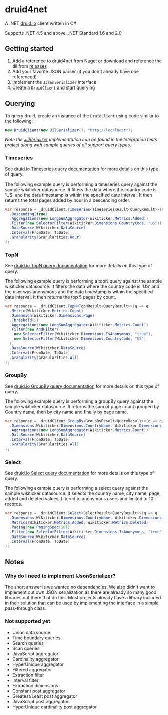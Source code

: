# druid4net
A .NET [druid.io](http://druid.io) client written in C#

Supports .NET 4.5 and above, .NET Standard 1.6 and 2.0

## Getting started
1. Add a reference to druid4net from [Nuget]() or download and reference the dll from [releases](https://github.com/MindscapeHQ/druid4net/releases)
2. Add your favorite JSON parser (if you don't already have one referenced)
3. Implement the `IJsonSerializer` interface
4. Create a `DruidClient` and start querying

## Querying
To query druid, create an instance of the `DruidClient` using code similar to the following:

```csharp
new DruidClient(new JilSerializer(), "http://localhost");
```

_Note the [JilSerializer](https://github.com/MindscapeHQ/druid4net/blob/master/Raygun.Druid4Net.IntegrationTests/JilSerializer.cs) implementation can be found in the Integration tests project along with sample queries of all support query types._ 

### Timeseries
See [druid.io Timeseries query documentation](http://druid.io/docs/latest/querying/timeseriesquery.html) for more details on this type of query.

The following example query is performing a timeseries query against the sample wikiticker datasource.
It filters the data where the country code is 'US' and the data timestamp is within the specified date interval.
It then returns the total pages added by hour in a descending order.

```csharp
var response = _druidClient.Timeseries<TimeseriesResult<QueryResult>>(q => q
  .Descending(true)
  .Aggregations(new LongSumAggregator(Wikiticker.Metrics.Added))
  .Filter(new SelectorFilter(Wikiticker.Dimensions.CountryCode, "US"))
  .DataSource(Wikiticker.DataSource)
  .Interval(FromDate, ToDate)
  .Granularity(Granularities.Hour)
);
```

### TopN
See [druid.io TopN query documentation](http://druid.io/docs/latest/querying/topnquery.html) for more details on this type of query.

The following example query is performing a topN query against the sample wikiticker datasource.
It filters the data where the country code is 'US' and the user was anonymous and the data timestamp is within the specified date interval.
It then returns the top 5 pages by count.

```csharp
var response = _druidClient.TopN<TopNResult<QueryResult>>(q => q
  .Metric(Wikiticker.Metrics.Count)
  .Dimension(Wikiticker.Dimensions.Page)
  .Threshold(5)
  .Aggregations(new LongSumAggregator(Wikiticker.Metrics.Count))
  .Filter(new AndFilter(
    new SelectorFilter(Wikiticker.Dimensions.IsAnonymous, "true"),
    new SelectorFilter(Wikiticker.Dimensions.CountryCode, "US")
  ))
  .DataSource(Wikiticker.DataSource)
  .Interval(FromDate, ToDate)
  .Granularity(Granularities.All)
);
```

### GroupBy
See [druid.io GroupBy query documentation](http://druid.io/docs/latest/querying/groupbyquery.html) for more details on this type of query.

The following example query is performing a groupBy query against the sample wikiticker datasource.
It returns the sum of page count grouped by Country name, then by city name and finally by page name.

```csharp
var response = _druidClient.GroupBy<GroupByResult<QueryResult>>(q => q
  .Dimensions(Wikiticker.Dimensions.CountryName, Wikiticker.Dimensions.CityName, Wikiticker.Dimensions.Page)
  .Aggregations(new LongSumAggregator(Wikiticker.Metrics.Count))
  .DataSource(Wikiticker.DataSource)
  .Interval(FromDate, ToDate)
  .Granularity(Granularities.All)
);
```

### Select
See [druid.io Select query documentation](http://druid.io/docs/latest/querying/select-query.html) for more details on this type of query.

The following example query is performing a select query against the sample wikiticker datasource.
It selects the country name, city name, page, added and deleted values, filtered to anonymous users and limited to 10 records.

```csharp
var response = _druidClient.Select<SelectResult<QueryResult>>(q => q
  .Dimensions(Wikiticker.Dimensions.CountryName, Wikiticker.Dimensions.CityName, Wikiticker.Dimensions.Page)
  .Metrics(Wikiticker.Metrics.Added, Wikiticker.Metrics.Deleted)
  .Paging(new PagingSpec(10))
  .Filter(new SelectorFilter(Wikiticker.Dimensions.IsAnonymous, "true"))
  .DataSource(Wikiticker.DataSource)
  .Interval(FromDate, ToDate)
);
```

## Notes

### Why do I need to implement IJsonSerializer?
The short answer is we wanted no dependencies. We also didn't want to implement
out own JSON serialization as there are already so many good libraries
out there that do this. Most projects already have a library included in their
solution that can be used by implementing the interface in a simple pass-through class.

### Not supported yet
* Union data source
* Time boundary queries
* Search queries
* Scan queries
* JavaScript aggregator
* Cardinality aggregator
* HyperUnique aggregator
* Filtered aggregator
* Extraction filter
* Interval filter
* Extraction dimensions
* Constant post aggregator
* Greatest/Least post aggregator
* JavaScript post aggregator
* HyperUnique cardinality post aggregator